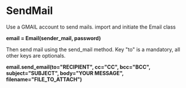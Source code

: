 # SendMail
Use a GMAIL account to send mails. 
import and initiate the Email class

**email = Email(sender_mail, password)**

Then send mail using the send_mail method. Key "to" is a mandatory, all other keys are optionals. 


**email.send_email(to="RECIPIENT", cc="CC", bcc="BCC", subject="SUBJECT", body="YOUR MESSAGE", filename="FILE_TO_ATTACH")**

